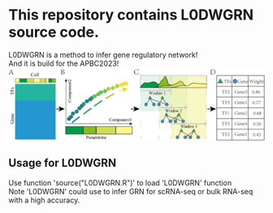 # This repository contains L0DWGRN source code.
L0DWGRN is a method to infer gene regulatory network!<br/>
And it is build for the APBC2023!<br/>
<img src="https://github.com/mengxu98/scGRN-L0/blob/master/workflow/L0DWGRN.png" alt="L0DWGRN"/><br/>

## Usage for L0DWGRN
Use function 'source("L0DWGRN.R")' to load 'L0DWGRN' function<br/>
Note 'L0DWGRN' could use to infer GRN for scRNA-seq or bulk RNA-seq with a high accuracy.
